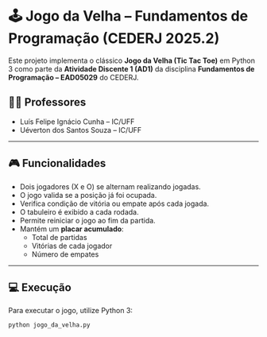 # 🕹️ Jogo da Velha – Fundamentos de Programação (CEDERJ 2025.2)

Este projeto implementa o clássico **Jogo da Velha (Tic Tac Toe)** em Python 3 como parte da **Atividade Discente 1 (AD1)** da disciplina **Fundamentos de Programação – EAD05029** do CEDERJ.

## 👨‍🏫 Professores
- Luís Felipe Ignácio Cunha – IC/UFF  
- Uéverton dos Santos Souza – IC/UFF  

---

## 🎮 Funcionalidades

- Dois jogadores (X e O) se alternam realizando jogadas.
- O jogo valida se a posição já foi ocupada.
- Verifica condição de vitória ou empate após cada jogada.
- O tabuleiro é exibido a cada rodada.
- Permite reiniciar o jogo ao fim da partida.
- Mantém um **placar acumulado**:
  - Total de partidas
  - Vitórias de cada jogador
  - Número de empates

---

## 💻 Execução

Para executar o jogo, utilize Python 3:

```bash
python jogo_da_velha.py
